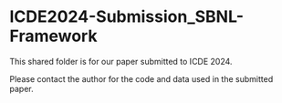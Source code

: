# ICDE2024-Submission_SBNL-Framework

This shared folder is for our paper submitted to ICDE 2024.

Please contact the author for the code and data used in the submitted paper.
